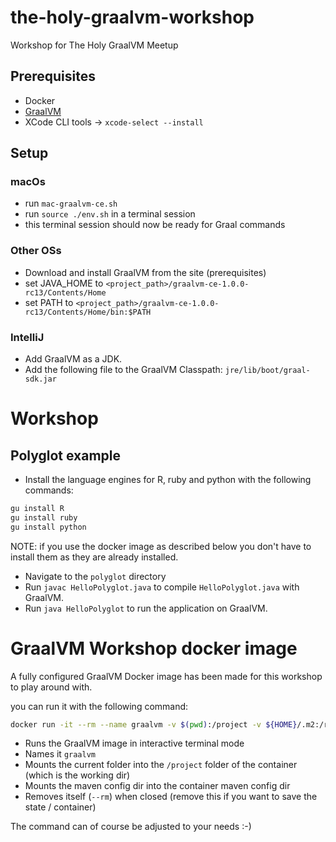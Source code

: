 # the-holy-graalvm-workshop

Workshop for The Holy GraalVM Meetup


## Prerequisites

* Docker
* [GraalVM](http://www.graalvm.org/docs/getting-started/)
* XCode CLI tools -> `xcode-select --install`

## Setup

### macOs

* run `mac-graalvm-ce.sh`
* run `source ./env.sh` in a terminal session
* this terminal session should now be ready for Graal commands

### Other OSs

* Download and install GraalVM from the site (prerequisites)
* set JAVA_HOME to `<project_path>/graalvm-ce-1.0.0-rc13/Contents/Home`
* set PATH to `<project_path>/graalvm-ce-1.0.0-rc13/Contents/Home/bin:$PATH`

### IntelliJ

* Add GraalVM as a JDK.
* Add the following file to the GraalVM Classpath: `jre/lib/boot/graal-sdk.jar`

# Workshop 

## Polyglot example

* Install the language engines for R, ruby and python with the following commands:
```bash
gu install R
gu install ruby
gu install python
```
NOTE: if you use the docker image as described below you don't have to install them as they are already installed.

* Navigate to the `polyglot` directory
* Run `javac HelloPolyglot.java` to compile `HelloPolyglot.java` with GraalVM.
* Run `java HelloPolyglot` to run the application on GraalVM.


# GraalVM Workshop docker image

A fully configured GraalVM Docker image has been made for this workshop to play around with.

you can run it with the following command:

```bash
docker run -it --rm --name graalvm -v $(pwd):/project -v ${HOME}/.m2:/root/.m2 ivonet/graalvm:1.0.0-rc14
``` 

- Runs the GraalVM image in interactive terminal mode
- Names it `graalvm`
- Mounts the current folder into the `/project` folder of the container (which is the working dir)
- Mounts the maven config dir into the container maven config dir
- Removes itself (`--rm`) when closed (remove this if you want to save the state / container)

The command can of course be adjusted to your needs :-)

